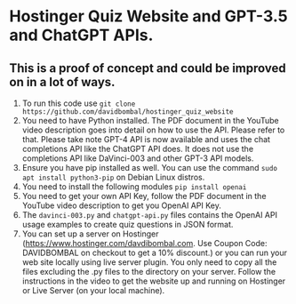 # Hostinger Quiz Website and GPT-3.5 and ChatGPT APIs.
## This is a proof of concept and could be improved on in a lot of ways.

1. To run this code use `git clone https://github.com/davidbombal/hostinger_quiz_website`
2. You need to have Python installed. The PDF document in the YouTube video description goes into detail on how to use the API. Please refer to that. Please take note GPT-4 API is now available and uses the chat completions API like the ChatGPT API does. It does not use the completions API like DaVinci-003 and other GPT-3 API models.
3. Ensure you have pip installed as well. You can use the command `sudo apt install python3-pip` on Debian Linux distros.
4. You need to install the following modules `pip install openai`
5. You need to get your own API Key, follow the PDF document in the YouTube video description to get you OpenAI API Key.
6. The `davinci-003.py` and `chatgpt-api.py` files contains the OpenAI API usage examples to create quiz questions in JSON format.
7. You can set up a server on Hostinger (https://www.hostinger.com/davdibombal.com. Use Coupon Code: DAVIDBOMBAL on checkout to get a 10% discount.) or you can run your web site locally using live server plugin. You only need to copy all the files excluding the .py files to the directory on your server. Follow the instructions in the video to get the website up and running on Hostinger or Live Server (on your local machine). 
  
